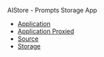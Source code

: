 AIStore - Prompts Storage App
   - [Application](https://systemsplanet.github.io/AIStore)
   - [Application Proxied](https://systemsplanet.github.io/show.html?https://github.com/Systemsplanet/systemsplanet.github.io/blob/main/AIStore/index.html)
   - [Source](https://github.com/Systemsplanet/systemsplanet.github.io/blob/main/AIStore/index.html)
   - [Storage](https://github.com/Systemsplanet/AIStore)
     
